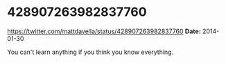 # 428907263982837760
https://twitter.com/mattdavella/status/428907263982837760
**Date:** 2014-01-30

You can't learn anything if you think you know everything.
